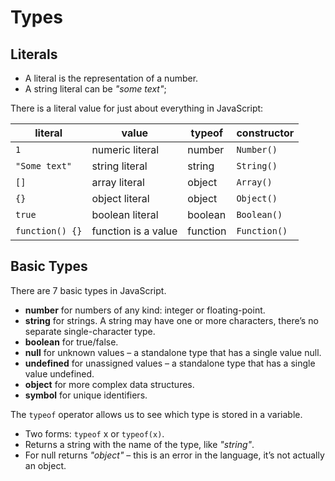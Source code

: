 # Types

## Literals

- A literal is the representation of a number.
- A string literal can be *"some text"*;

There is a literal value for just about everything in JavaScript:

literal         | value               | typeof   | constructor
----------------|---------------------|----------|------------
`1`             | numeric literal     | number   | `Number()`
`"Some text"`   | string literal      | string   | `String()`
`[]`            | array literal       | object   | `Array()`
`{}`            | object literal      | object   | `Object()`
`true`          | boolean literal     | boolean  | `Boolean()`
`function() {}` | function is a value | function | `Function()`

## Basic Types

There are 7 basic types in JavaScript.

- **number** for numbers of any kind: integer or floating-point.
- **string** for strings. A string may have one or more characters, there’s no separate single-character type.
- **boolean** for true/false.
- **null** for unknown values – a standalone type that has a single value null.
- **undefined** for unassigned values – a standalone type that has a single value undefined.
- **object** for more complex data structures.
- **symbol** for unique identifiers.

The `typeof` operator allows us to see which type is stored in a variable.

- Two forms: `typeof` x or `typeof(x)`.
- Returns a string with the name of the type, like *"string"*.
- For null returns *"object"* – this is an error in the language, it’s not actually an object.